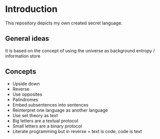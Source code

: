 # Introduction

This repository depicts my own created secret language.

## General ideas

It is based on the concept of using the universe as background entropy / information store

## Concepts

- Upside down
- Reverse
- Use opposites
- Palindromes
- Embed subsentences into sentences
- Reinterpret one language as another language
- Use set theory as text
- Big letters are a textual protocol
- Small letters are a binary protocol
- Literate programming but in reverse = text is code, code is text
